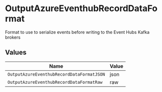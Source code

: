 # OutputAzureEventhubRecordDataFormat

Format to use to serialize events before writing to the Event Hubs Kafka brokers


## Values

| Name                                      | Value                                     |
| ----------------------------------------- | ----------------------------------------- |
| `OutputAzureEventhubRecordDataFormatJSON` | json                                      |
| `OutputAzureEventhubRecordDataFormatRaw`  | raw                                       |